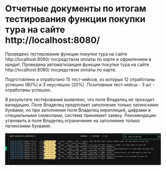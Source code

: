 # Отчетные документы по итогам тестирования функции покупки тура на сайте http://localhost:8080/

Проведено тестирование функции покупки тура на сайте http://localhost:8080/ посредством оплаты по карте и офрмлением в кредит. Проведена автоматизаиция функции покупки тура на сайте http://localhost:8080/ посредством оплаты по карте.

Подготовлено и отработано 15 тест-кейсов, из которых 12 отработаны успешно (80%) и 3 неуспешно (20%). Позитивные тест-кейсы - 3 шт - отработаны успешно.

В результате тестирования выявлено, что поле Владелец не проходит валидацию. Поле Владелец предполает заполнение только латинскими буквами, но при заполнении поля Владелец кириллицей, цифрами и специальными символами, система принимает заявку. Рекомендации: утановить в поле Владелец ограничение на заполнение только латинскими буквами.

![alt text](1111.png)